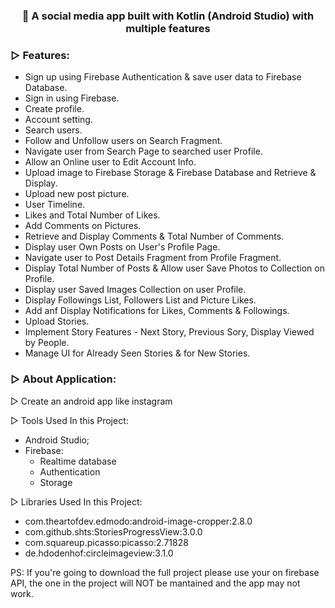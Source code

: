 <h3 align="center">🎉 A social media app built with Kotlin (Android Studio) with multiple features</h3>

### ▷ Features:

- Sign up using Firebase Authentication & save user data to Firebase Database.
- Sign in using Firebase.
- Create profile.
- Account setting.
- Search users.
- Follow and Unfollow users on Search Fragment.
- Navigate user from Search Page to searched user Profile.
- Allow an Online user to Edit Account Info.
- Upload image to Firebase Storage & Firebase Database and Retrieve & Display.
- Upload new post picture.
- User Timeline.
- Likes and Total Number of Likes.
- Add Comments on Pictures.
- Retrieve and Display Comments & Total Number of Comments.
- Display user Own Posts on User's Profile Page.
- Navigate user to Post Details Fragment from Profile Fragment.
- Display Total Number of Posts & Allow user Save Photos to Collection on Profile.
- Display user Saved Images Collection on user Profile.
- Display Followings List, Followers List and Picture Likes.
- Add anf Display Notifications for Likes, Comments & Followings.
- Upload Stories.
- Implement Story Features - Next Story, Previous Sory, Display Viewed by People.
- Manage UI for Already Seen Stories & for New Stories.

### ▷ About Application:

▷ Create an android app like instagram

▷ Tools Used In this Project:
- Android Studio;
- Firebase:
  - Realtime database
  - Authentication
  - Storage
    
▷ Libraries Used In this Project:
- com.theartofdev.edmodo:android-image-cropper:2.8.0
- com.github.shts:StoriesProgressView:3.0.0
- com.squareup.picasso:picasso:2.71828
- de.hdodenhof:circleimageview:3.1.0

PS: If you're going to download the full project please use your on firebase API, the one in the project will NOT be mantained and the app may not work.

